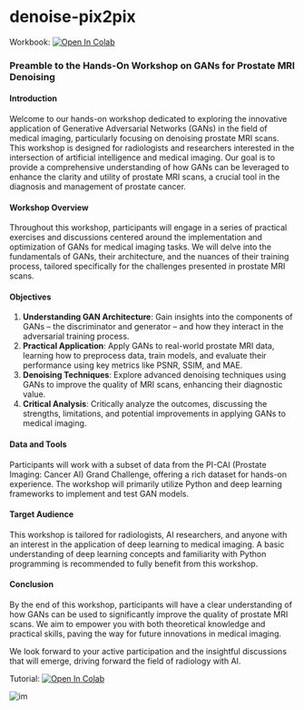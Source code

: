 # denoise-pix2pix
Workbook:
[![Open In Colab](https://colab.research.google.com/assets/colab-badge.svg)](https://colab.research.google.com/github/MSaidKartal/denoise-pix2pix/blob/main/Workbook_GAN_denoise.ipynb)


### Preamble to the Hands-On Workshop on GANs for Prostate MRI Denoising

#### Introduction
Welcome to our hands-on workshop dedicated to exploring the innovative application of Generative Adversarial Networks (GANs) in the field of medical imaging, particularly focusing on denoising prostate MRI scans. This workshop is designed for radiologists and researchers interested in the intersection of artificial intelligence and medical imaging. Our goal is to provide a comprehensive understanding of how GANs can be leveraged to enhance the clarity and utility of prostate MRI scans, a crucial tool in the diagnosis and management of prostate cancer.

#### Workshop Overview
Throughout this workshop, participants will engage in a series of practical exercises and discussions centered around the implementation and optimization of GANs for medical imaging tasks. We will delve into the fundamentals of GANs, their architecture, and the nuances of their training process, tailored specifically for the challenges presented in prostate MRI scans.

#### Objectives
1. **Understanding GAN Architecture**: Gain insights into the components of GANs – the discriminator and generator – and how they interact in the adversarial training process.
2. **Practical Application**: Apply GANs to real-world prostate MRI data, learning how to preprocess data, train models, and evaluate their performance using key metrics like PSNR, SSIM, and MAE.
3. **Denoising Techniques**: Explore advanced denoising techniques using GANs to improve the quality of MRI scans, enhancing their diagnostic value.
4. **Critical Analysis**: Critically analyze the outcomes, discussing the strengths, limitations, and potential improvements in applying GANs to medical imaging.

#### Data and Tools
Participants will work with a subset of data from the PI-CAI (Prostate Imaging: Cancer AI) Grand Challenge, offering a rich dataset for hands-on experience. The workshop will primarily utilize Python and deep learning frameworks to implement and test GAN models.

#### Target Audience
This workshop is tailored for radiologists, AI researchers, and anyone with an interest in the application of deep learning to medical imaging. A basic understanding of deep learning concepts and familiarity with Python programming is recommended to fully benefit from this workshop.

#### Conclusion
By the end of this workshop, participants will have a clear understanding of how GANs can be used to significantly improve the quality of prostate MRI scans. We aim to empower you with both theoretical knowledge and practical skills, paving the way for future innovations in medical imaging.

We look forward to your active participation and the insightful discussions that will emerge, driving forward the field of radiology with AI.


Tutorial:
[![Open In Colab](https://colab.research.google.com/assets/colab-badge.svg)](https://colab.research.google.com/github/MSaidKartal/denoise-pix2pix/blob/main/tutorial.ipynb)

![im](./assessts/banner.jpeg)
